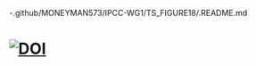 -.github/MONEYMAN573/IPCC-WG1/TS_FIGURE18/.README.md
# [![DOI](https://zenodo.org/badge/DOI/10.5281/zenodo.7409087.svg)](https://doi.org/10.5281/zenodo.7409087)


